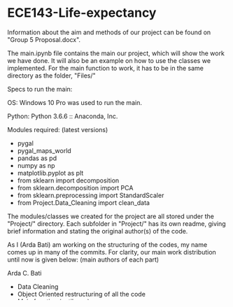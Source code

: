# ECE143-Life-expectancy

Information about the aim and methods of our project can be found on "Group 5 Proposal.docx".

The main.ipynb file contains the main our project, which will show the work we have done. It will also be an example on how to use the classes we implemented. For the main function to work, it has to be in the same directory as the folder, "Files/"

Specs to run the main:   

OS: Windows 10 Pro was used to run the main.   

Python: Python 3.6.6 :: Anaconda, Inc.

Modules required: (latest versions)   
 - pygal   
 - pygal_maps_world
 - pandas as pd
 - numpy as np
 - matplotlib.pyplot as plt
 - from sklearn import decomposition
 - from sklearn.decomposition import PCA
 - from sklearn.preprocessing import StandardScaler
 - from Project.Data_Cleaning import clean_data

The modules/classes we created for the project are all stored under the "Project/" directory. Each subfolder in "Project/" has its own readme, giving brief information and stating the original author(s) of the code.

As I (Arda Bati) am working on the structuring of the codes, my name comes up in many of the commits. For clarity, our main work distribution until now is given below: (main authors of each part)

Arda C. Bati  
 - Data Cleaning
 - Object Oriented restructuring of all the code
 - Main function (until now)
   
Qingyuan Jin  
 - Principal Component Analysis
 - Data Visualization (details to follow)

Weinan Li  
 - Map Display,  
 - Data Visualization (details to follow)
 - Extraction of GDP / Population
  
Wei Zhang  
 - Data Visualization (details to follow)
